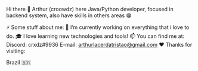 Hi there 👋
Arthur (croowdz) here
Java/Python developer, focused in backend system, also have skills in others areas 😁



⚡ Some stuff about me:
🔭 I’m currently working on everything that i love to do.
🎓 I love learning new technologies and tools!
📫 You can find me at:
Discord: crxdz#9936
E-mail: arthurlacerdatristao@gmail.com
♥️ Thanks for visiting:

Brazil 🇧🇷
